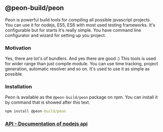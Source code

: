 ## @peon-build/peon

Peon is powerful build tools for compiling all possible javascript projects. You can use it for nodejs, ES5, ES6 with
most used testing frameworks. It's configurable but for starts it's really simple. You have command line configurator
and wizard for setting up you project.

### Motivation

Yes, there are lot's of bundlers. And yes there are good :) This tools is used for wider range than just compile module.
You can use time tracking, project generation, automatic resolver and so on. It's used to use it as simple as possible.

### Installation
Peon is available as the `@peon-build/peon` package on npm. You can install it by command that is showed 
after this text.

```cmd
npm install @peon-build/peon
```

### [API - Documentation of nodejs api](/doc/api.md)